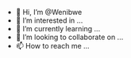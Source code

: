 - 👋 Hi, I’m @Wenibwe
- 👀 I’m interested in ...
- 🌱 I’m currently learning ...
- 💞️ I’m looking to collaborate on ...
- 📫 How to reach me ...

<!---
Wenibwe/Wenibwe is a ✨ special ✨ repository because its `README.md` (this file) appears on your GitHub profile.
You can click the Preview link to take a look at your changes.
--->
